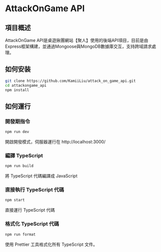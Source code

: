 # AttackOnGame API

## 項目概述

AttackOnGame API是桌遊揪團網站【聚人】使用的後端API項目，目前是由Express框架構建，並通過Mongoose與MongoDB數據庫交互，支持跨域請求處理。

## 如何安装

```bash
git clone https://github.com/KamiiLiu/attack_on_game_api.git
cd attackongame_api
npm install
```

## 如何運行

### 開發期指令

```bash
npm run dev
```

開啟開發模式，伺服器運行在 http://localhost:3000/

### 編譯 TypeScript

```bash
npm run build
```

將 TypeScript 代碼編譯成 JavaScript

### 直接執行 TypeScript 代碼

```bash
npm start
```

直接運行 TypeScript 代碼

### 格式化 TypeScript 代碼

```bash
npm run format
```

使用 Prettier 工具格式化所有 TypeScript 文件。
